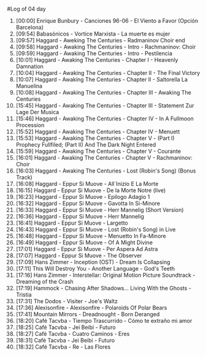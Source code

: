 #Log of 04 day

1. [00:00] Enrique Bunbury - Canciones 96-06 - El Viento a Favor (Opción Barcelona)
1. [09:54] Babasónicos - Vortice Marxista - La muerte es mujer
1. [09:57] Haggard - Aweking The Centuries - Radmaninov Choir end
1. [09:58] Haggard - Awaking The Centuries - Intro - Rachmaninov: Choir
1. [09:59] Haggard - Awaking The Centuries - Intro - Pestilencia
1. [10:01] Haggard - Awaking The Centuries - Chapter I - Heavenly Damnation
1. [10:04] Haggard - Awaking The Centuries - Chapter II - The Final Victory
1. [10:07] Haggard - Awaking The Centuries - Chapter II - Saltorella La Manuelina
1. [10:08] Haggard - Awaking The Centuries - Chapter III - Awaking The Centuries
1. [15:45] Haggard - Awaking The Centuries - Chapter III - Statement Zur Lage Der Musica
1. [15:46] Haggard - Awaking The Centuries - Chapter IV - In A Fullmoon Procession
1. [15:52] Haggard - Awaking The Centuries - Chapter IV - Menuett
1. [15:53] Haggard - Awaking The Centuries - Chapter V - (Part I) Prophecy Fullfiled; (Part II) And The Dark Night Entered
1. [15:59] Haggard - Awaking The Centuries - Chapter V - Courante
1. [16:01] Haggard - Awaking The Centuries - Chapter V - Rachmaninov: Choir
1. [16:03] Haggard - Awaking The Centuries - Lost (Robin's Song) (Bonus Track)
1. [16:08] Haggard - Eppur Si Muove - All´Inizio E La Morte
1. [16:15] Haggard - Eppur Si Muove - De la Morte Notre (live)
1. [16:23] Haggard - Eppur Si Muove - Epilogo Adagio 1
1. [16:32] Haggard - Eppur Si Muove - Gavotta In Si-Minore
1. [16:33] Haggard - Eppur Si Muove - Herr Mannelig (Short Version)
1. [16:36] Haggard - Eppur Si Muove - Herr Mannelig
1. [16:41] Haggard - Eppur Si Muove - Largetto
1. [16:43] Haggard - Eppur Si Muove - Lost (Robin's Song) in Live
1. [16:48] Haggard - Eppur Si Muove - Menuetto In Fa-Minore
1. [16:49] Haggard - Eppur Si Muove - Of A Might Divine
1. [17:01] Haggard - Eppur Si Muove - Per Aspera Ad Astra
1. [17:07] Haggard - Eppur Si Muove - The Observer
1. [17:09] Hans Zimmer - Inception (OST) - Dream Is Collapsing
1. [17:11] This Will Destroy You - Another Language - God's Teeth
1. [17:16] Hans Zimmer - Interstellar: Original Motion Picture Soundtrack - Dreaming of the Crash
1. [17:19] Hammock - Chasing After Shadows... Living With the Ghosts - Tristia
1. [17:31] The Dodos - Visiter - Joe's Waltz
1. [17:36] Alexisonfire - Alexisonfire - Polaroids Of Polar Bears
1. [17:41] Mountain Mirrors - Dreadnought - Born Deranged
1. [18:20] Café Tacvba - Tiempo Trascurrido - Cómo te extraño mi amor
1. [18:25] Café Tacvba - Jei Beibi - Futuro
1. [18:27] Café Tacvba - Cuatro Caminos - Eres
1. [18:31] Café Tacvba - Jei Beibi - Futuro
1. [18:32] Café Tacvba - Re - Las Flores
